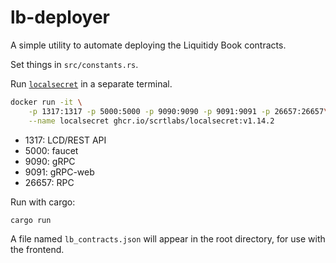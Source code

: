 # lb-deployer

A simple utility to automate deploying the Liquitidy Book contracts.

Set things in `src/constants.rs`.

Run [`localsecret`](https://github.com/scrtlabs/LocalSecret/pkgs/container/localsecret) in a separate terminal.

```sh
docker run -it \
	-p 1317:1317 -p 5000:5000 -p 9090:9090 -p 9091:9091 -p 26657:26657\
	--name localsecret ghcr.io/scrtlabs/localsecret:v1.14.2
```

- 1317: LCD/REST API
- 5000: faucet
- 9090: gRPC
- 9091: gRPC-web
- 26657: RPC

Run with cargo:

```sh
cargo run
```

A file named `lb_contracts.json` will appear in the root directory, for use with the frontend.
